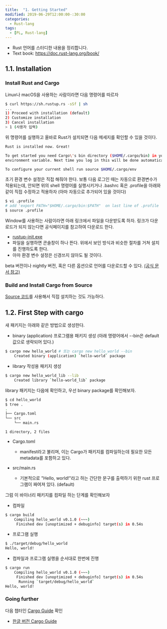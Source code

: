 ```yaml
---
title:  "1. Getting Started"
modified: 2019-06-29T12:00:00-:30:00
categories:
  - Rust-lang
tags:
  - [PL, Rust-lang]
---
```


* Rust 언어를 스터디한 내용을 정리합니다.
* Text book: https://doc.rust-lang.org/book/

## 1.1. Installation

### Install Rust and Cargo

Linux나 macOS을 사용하는 사람이라면 다음 명령어를 따르자

```bash
$ curl https://sh.rustup.rs -sSf | sh
...
1) Proceed with installation (default)
2) Customize installation
3) Cancel installation
> 1 (사용자 입력)
```

위 명령어를 실행하고 올바로 Rust가 설치되면 다음 메세지를 확인할 수 있을 것이다.

```bash
Rust is installed now. Great!

To get started you need Cargo\'s bin directory ($HOME/.cargo/bin) in your PATH
environment variable. Next time you log in this will be done automatically.

To configure your current shell run source $HOME/.cargo/env
```

초기 환경 변수 설정은 직접 해줘야 한다. 보통 다음 로그인 때는 자동으로 환경변수가 적용되는데, 안되면 위의 shell 명령어를 실행시키거나 .bashrc 혹은 .profile을 아래와 같이 직접 수정하고 적용하자 (아마 자동으로 추가되어 있을 것이다)

```bash
$ vi .profile
# add 'export PATH="$HOME/.cargo/bin:$PATH"  on last line of .profile
$ source .profile
```

Window를 사용하는 사람이라면 아래 링크에서 파일을 다운받도록 하자. 링크가 다운로드가 되지 않는다면 공식페이지를 참고하여 다운로드 한다.
- [rustup-init.exe](https://win.rustup.rs/)
- 파일을 실행하면 콘솔창이 하나 뜬다. 위에서 보인 방식과 비슷한 절차를 거쳐 설치를 진행하도록 한다.
- 아마 환경 변수 설정은 신경쓰지 않아도 될 것이다.

beta 버전이나 nightly 버전, 혹은 다른 옵션으로 언어를 다운로드할 수 있다. [(공식 문서 참고)](https://doc.rust-lang.org/cargo/getting-started/installation.html)

### Build and Install Cargo from Source

[Source 코드](https://github.com/rust-lang/cargo#compiling-from-source)를 사용해서 직접 설치하는 것도 가능하다.


## 1.2. First Step with cargo

새 패키지는 아래와 같은 방법으로 생성한다.
- binary (application) 프로그램용 패키지 생성 (아래 명령어에서 --bin은 default 값으로 생략되어 있다.)
```bash
$ cargo new hello_world # 또는 cargo new hello_world --bin
    Created binary (application) `hello-world` package
```

- library 작성용 패키지 생성
```bash
$ cargo new hello_world_lib --lib
    Created library `hello-world_lib` package
```

library 패키지는 다음에 확인하고, 우선 binary package를 확인해보자.
```bash
$ cd hello_world
$ tree .
.
├── Cargo.toml
└── src
    └── main.rs

1 directory, 2 files
```

- Cargo.toml
    - manifest라고 불리며, 이는 Cargo가 패키지를 컴파일하는데 필요한 모든 metadata를 포함하고 있다.

- src/main.rs
    - 기본적으로 "Hello, world!"라고 하는 간단한 문구를 출력하기 위한 rust 프로그램이 짜여져 있다. (default)

그럼 이 바이너리 패키지를 컴파일 하는 단계를 확인해보자
- 컴파일
```bash
$ cargo build
    Compiling hello_world v0.1.0 (~~~)
     Finished dev [unoptimized + debuginfo] target(s) in 0.54s
```

- 프로그램 실행
```bash
$ ./target/debug/hello_world
Hello, world!
```

- 컴파일과 프로그램 실행을 순서대로 한번에 진행
```bash
$ cargo run
    Compiling hello_world v0.1.0 (~~~)
     Finished dev [unoptimized + debuginfo] target(s) in 0.54s
      Running `target/debug/hello_world`
Hello, world!
```

### Going further
다음 챕터인 [Cargo Guide](https://doc.rust-lang.org/cargo/guide/index.html) 확인
- [한글 버전 Cargo Guide]()
